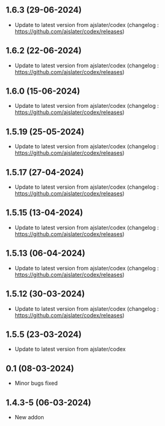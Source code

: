 
## 1.6.3 (29-06-2024)
- Update to latest version from ajslater/codex (changelog : https://github.com/ajslater/codex/releases)

## 1.6.2 (22-06-2024)
- Update to latest version from ajslater/codex (changelog : https://github.com/ajslater/codex/releases)

## 1.6.0 (15-06-2024)
- Update to latest version from ajslater/codex (changelog : https://github.com/ajslater/codex/releases)

## 1.5.19 (25-05-2024)
- Update to latest version from ajslater/codex (changelog : https://github.com/ajslater/codex/releases)

## 1.5.17 (27-04-2024)
- Update to latest version from ajslater/codex (changelog : https://github.com/ajslater/codex/releases)

## 1.5.15 (13-04-2024)
- Update to latest version from ajslater/codex (changelog : https://github.com/ajslater/codex/releases)

## 1.5.13 (06-04-2024)
- Update to latest version from ajslater/codex (changelog : https://github.com/ajslater/codex/releases)

## 1.5.12 (30-03-2024)
- Update to latest version from ajslater/codex (changelog : https://github.com/ajslater/codex/releases)

## 1.5.5 (23-03-2024)
- Update to latest version from ajslater/codex

## 0.1 (08-03-2024)

- Minor bugs fixed
## 1.4.3-5 (06-03-2024)

- New addon
